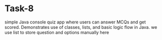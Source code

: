 # Task-8
 simple Java console quiz app where users can answer MCQs and get scored. Demonstrates use of classes, lists, and basic logic flow in Java.
we use list to store question and options manually here 
